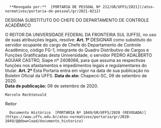       **Revogada por:**  [PORTARIA DE PESSOAL Nº 212/GR/UFFS/2021](/atos-normativos/portaria-de-pessoal/gr/2021-0212) 

   DESIGNA SUBSTITUTO DO CHEFE DO DEPARTAMENTO DE CONTROLE ACADÊMICO  

 O REITOR DA UNIVERSIDADE FEDERAL DA FRONTEIRA SUL (UFFS), no uso de suas atribuições legais, resolve:   **Art. 1º**  DESIGNAR como substituto do servidor ocupante do cargo de Chefe do Departamento de Controle Acadêmico, código FG-1, integrante do Quadro Distributivo de Cargos e Funções Gratificadas desta Universidade, o servidor PEDRO ADALBERTO AGUIAR CASTRO, Siape nº 2408066, para que assuma as respectivas funções nos afastamentos e impedimentos legais e regulamentares do titular.   **Art. 2º**  Esta Portaria entra em vigor na data de sua publicação no Boletim Oficial da UFFS.        **Data do ato:** Chapecó-SC, 09 de setembro de 2020.   
 **Data de publicação:**  09 de setembro de 2020. 

    Marcelo Recktenvald   
 Reitor 

      Documento Histórico  [PORTARIA Nº 1049/GR/UFFS/2020 (REVOGADA)](https://www.uffs.edu.br/atos-normativos/portaria/gr/2020-1049/@@download/documento_historico)     
      